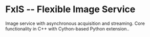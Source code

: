 # FxIS -- Flexible Image Service

Image service with asynchronous acquisition and streaming. Core functionality in C++ with Cython-based Python extension.. 

